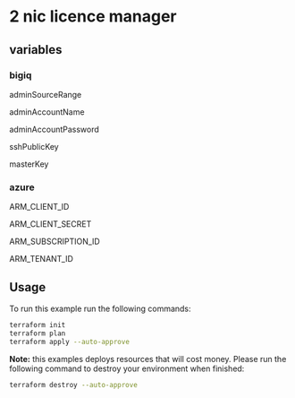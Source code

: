 # 2 nic licence manager

## variables
### bigiq
adminSourceRange

adminAccountName

adminAccountPassword

sshPublicKey

masterKey

### azure
ARM_CLIENT_ID

ARM_CLIENT_SECRET

ARM_SUBSCRIPTION_ID

ARM_TENANT_ID

## Usage
To run this example run the following commands:
```bash
terraform init
terraform plan
terraform apply --auto-approve
```

**Note:** this examples deploys resources that will cost money.  Please run the following command to destroy your environment when finished:
```bash
terraform destroy --auto-approve
```
